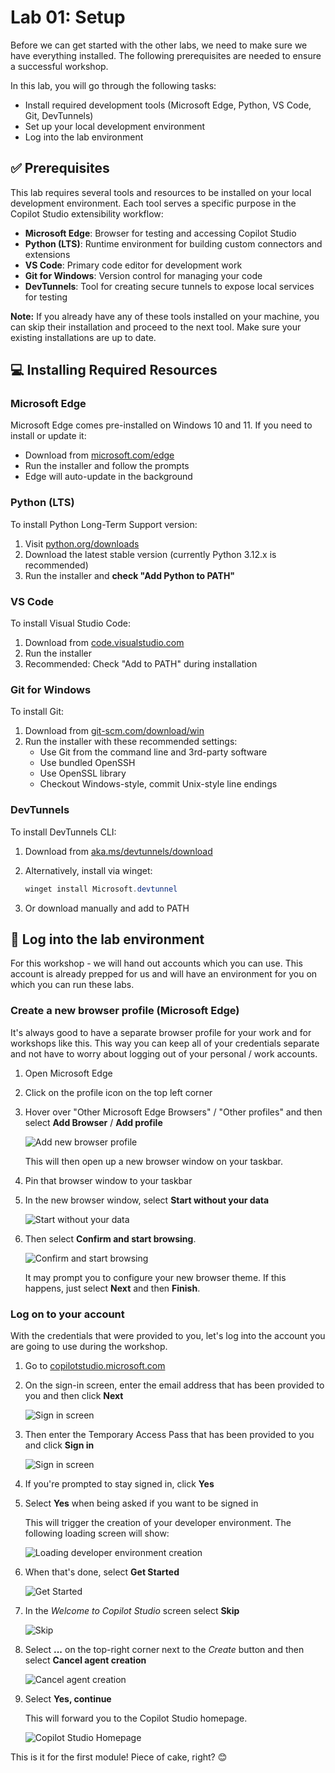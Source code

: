 # Lab 01: Setup

Before we can get started with the other labs, we need to make sure we have everything installed. The following prerequisites are needed to ensure a successful workshop.

In this lab, you will go through the following tasks:

* Install required development tools (Microsoft Edge, Python, VS Code, Git, DevTunnels)
* Set up your local development environment
* Log into the lab environment

## ✅ Prerequisites

This lab requires several tools and resources to be installed on your local development environment. Each tool serves a specific purpose in the Copilot Studio extensibility workflow:

* **Microsoft Edge**: Browser for testing and accessing Copilot Studio
* **Python (LTS)**: Runtime environment for building custom connectors and extensions
* **VS Code**: Primary code editor for development work
* **Git for Windows**: Version control for managing your code
* **DevTunnels**: Tool for creating secure tunnels to expose local services for testing

**Note:** If you already have any of these tools installed on your machine, you can skip their installation and proceed to the next tool. Make sure your existing installations are up to date.

## 💻 Installing Required Resources

### Microsoft Edge

Microsoft Edge comes pre-installed on Windows 10 and 11. If you need to install or update it:

* Download from [microsoft.com/edge](https://www.microsoft.com/edge)
* Run the installer and follow the prompts
* Edge will auto-update in the background

### Python (LTS)

To install Python Long-Term Support version:

1. Visit [python.org/downloads](https://www.python.org/downloads/)
1. Download the latest stable version (currently Python 3.12.x is recommended)
1. Run the installer and **check "Add Python to PATH"**

### VS Code

To install Visual Studio Code:

1. Download from [code.visualstudio.com](https://code.visualstudio.com/)
1. Run the installer
1. Recommended: Check "Add to PATH" during installation

### Git for Windows

To install Git:

1. Download from [git-scm.com/download/win](https://git-scm.com/download/win)
1. Run the installer with these recommended settings:
   * Use Git from the command line and 3rd-party software
   * Use bundled OpenSSH
   * Use OpenSSL library
   * Checkout Windows-style, commit Unix-style line endings

### DevTunnels

To install DevTunnels CLI:

1. Download from [aka.ms/devtunnels/download](https://aka.ms/devtunnels/download)
1. Alternatively, install via winget:

   ```powershell
   winget install Microsoft.devtunnel
   ```

1. Or download manually and add to PATH

## 🔐 Log into the lab environment

For this workshop - we will hand out accounts which you can use. This account is already prepped for us and will have an environment for you on which you can run these labs.

### Create a new browser profile (Microsoft Edge)

It's always good to have a separate browser profile for your work and for workshops like this. This way you can keep all of your credentials separate and not have to worry about logging out of your personal / work accounts.

1. Open Microsoft Edge
1. Click on the profile icon on the top left corner
1. Hover over "Other Microsoft Edge Browsers" / "Other profiles" and then select **Add Browser** / **Add profile**

   ![Add new browser profile](./assets/add-new-browser-profile.png)

   This will then open up a new browser window on your taskbar.

1. Pin that browser window to your taskbar
1. In the new browser window, select **Start without your data**

   ![Start without your data](./assets/start-without-your-data.png)

1. Then select **Confirm and start browsing**.

   ![Confirm and start browsing](./assets/confirm-and-start-browsing.png)

   It may prompt you to configure your new browser theme. If this happens, just select **Next** and then **Finish**.

### Log on to your account

With the credentials that were provided to you, let's log into the account you are going to use during the workshop.

1. Go to [copilotstudio.microsoft.com](https://copilotstudio.microsoft.com)
1. On the sign-in screen, enter the email address that has been provided to you and then click **Next**

   ![Sign in screen](./assets/sign-in-email.png)

1. Then enter the Temporary Access Pass that has been provided to you and click **Sign in**

   ![Sign in screen](./assets/sign-in-password.png)

1. If you're prompted to stay signed in, click **Yes**
1. Select **Yes** when being asked if you want to be signed in

    This will trigger the creation of your developer environment. The following loading screen will show:

    ![Loading developer environment creation](./assets/developer-environment.png)

1. When that's done, select **Get Started**

    ![Get Started](./assets/get-started.png)

1. In the _Welcome to Copilot Studio_ screen select **Skip**

    ![Skip](./assets/skip-welcome.png)

1. Select **...** on the top-right corner next to the _Create_ button and then select **Cancel agent creation**

    ![Cancel agent creation](./assets/cancel-agent-creation.png)

1. Select **Yes, continue**

    This will forward you to the Copilot Studio homepage.

    ![Copilot Studio Homepage](./assets/copilot-studio-homepage.png)

This is it for the first module! Piece of cake, right? 😊
